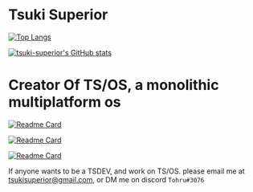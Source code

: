 # Tsuki Superior

[![Top Langs](https://github-readme-stats.vercel.app/api/top-langs/?username=tsuki-superior&theme=dark&layout=compact)](https://github.com/anuraghazra/github-readme-stats)

[![tsuki-superior's GitHub stats](https://github-readme-stats.vercel.app/api?username=tsuki-superior&theme=dark&show_icons=true)](https://github.com/anuraghazra/github-readme-stats)

# Creator Of TS/OS, a monolithic multiplatform os

[![Readme Card](https://github-readme-stats.vercel.app/api/pin/?username=tsuki-superior&repo=tsos-nucleus&theme=dark)](https://github.com/tsuki-superior/tsos-nucleus)

[![Readme Card](https://github-readme-stats.vercel.app/api/pin/?username=tsuki-superior&repo=tsos-toolchain&theme=dark)](https://github.com/tsuki-superior/tsos-toolchain)

[![Readme Card](https://github-readme-stats.vercel.app/api/pin/?username=tsuki-superior&repo=tsos-website&theme=dark)](https://github.com/tsuki-superior/tsos-website)

If anyone wants to be a TSDEV, and work on TS/OS. please email me at tsukisuperior@gmail.com, or DM me on discord `Tohru#3076`
